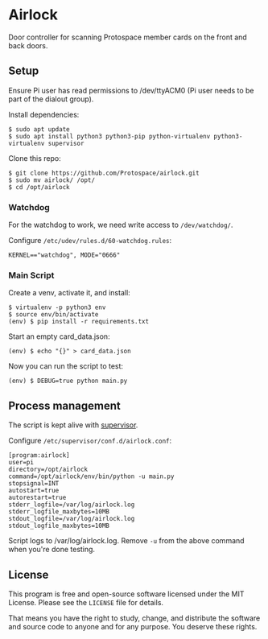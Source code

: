 # Airlock

Door controller for scanning Protospace member cards on the front and back doors.

## Setup

Ensure Pi user has read permissions to /dev/ttyACM0 (Pi user needs to be part of the dialout group).

Install dependencies:

```text
$ sudo apt update
$ sudo apt install python3 python3-pip python-virtualenv python3-virtualenv supervisor
```

Clone this repo:

```text
$ git clone https://github.com/Protospace/airlock.git
$ sudo mv airlock/ /opt/
$ cd /opt/airlock
```

### Watchdog

For the watchdog to work, we need write access to `/dev/watchdog/`.

Configure `/etc/udev/rules.d/60-watchdog.rules`:

```text
KERNEL=="watchdog", MODE="0666"
```

### Main Script

Create a venv, activate it, and install:

```text
$ virtualenv -p python3 env
$ source env/bin/activate
(env) $ pip install -r requirements.txt
```

Start an empty card_data.json:

```text
(env) $ echo "{}" > card_data.json
```

Now you can run the script to test:

```text
(env) $ DEBUG=true python main.py
```

## Process management

The script is kept alive with [supervisor](https://pypi.org/project/supervisor/).

Configure `/etc/supervisor/conf.d/airlock.conf`:

```text
[program:airlock]
user=pi
directory=/opt/airlock
command=/opt/airlock/env/bin/python -u main.py
stopsignal=INT
autostart=true
autorestart=true
stderr_logfile=/var/log/airlock.log
stderr_logfile_maxbytes=10MB
stdout_logfile=/var/log/airlock.log
stdout_logfile_maxbytes=10MB
```

Script logs to /var/log/airlock.log. Remove `-u` from the above command when you're done testing.

## License

This program is free and open-source software licensed under the MIT License. Please see the `LICENSE` file for details.

That means you have the right to study, change, and distribute the software and source code to anyone and for any purpose. You deserve these rights.
